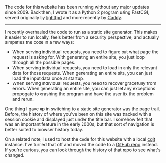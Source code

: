 The code for this website has been running without any major updates since 2009.
Back then, I wrote it as a Python 2 program using FastCGI, served originally by
[lighttpd](https://www.lighttpd.net/) and more recently by
[Caddy](https://caddyserver.com/).

---

I recently overhauled the code to run as a static site generator. This makes it
easier to run locally, feels better from a security perspective, and actually
simplifies the code in a few ways:

- When serving individual requests, you need to figure out what page the
  request is asking for. With generating an entire site, you just loop through
  all the possible pages.
- When serving individual requests, you need to load in only the relevant data
  for those requests. When generating an entire site, you can just load the
  input data once at startup.
- When serving individual requests, you need to recover gracefully from errors.
  When generating an entire site, you can just let any exceptions propogate to
  crashing the program and have the user fix the problem and rerun.

One thing I gave up in switching to a static site generator was the page trail.
Before, the history of where you've been on this site was tracked with a session
cookie and displayed just under the title bar. I somehow felt that was an
important feature in the early 2000s, but that sort of navigation is better
suited to browser history today.

On a related note, I used to host the code for this website with a local
[cgit](https://git.zx2c4.com/cgit/about/) instance. I've turned that off and
moved the code to a [GitHub repo](https://github.com/ongardie/website-gen)
instead. If you're curious, you can look through the history of that repo to see
what's changed.
